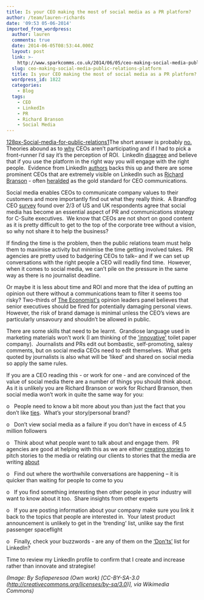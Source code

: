 ```yaml
---
title: Is your CEO making the most of social media as a PR platform?
author: /team/lauren-richards
date: '09:53 05-06-2014'
imported_from_wordpress:
  author: lauren
  comments: true
  date: 2014-06-05T08:53:44.000Z
  layout: post
  link: >-
    http://www.sparkcomms.co.uk/2014/06/05/ceo-making-social-media-public-relations-platform/
  slug: ceo-making-social-media-public-relations-platform
  title: Is your CEO making the most of social media as a PR platform?
  wordpress_id: 1822
  categories:
    - Blog
  tags:
    - CEO
    - LinkedIn
    - PR
    - Richard Branson
    - Social Media
---
```


[128px-Social-media-for-public-relations1](128px-Social-media-for-public-relations1.jpg)The short answer is probably [no.](http://blog.hubspot.com/marketing/anti-social-ceo-hurting-brand-data?utm_campaign=blog-rss-emails&utm_source=hs_email&utm_medium=email&utm_content=12671470&_hsenc=p2ANqtz-_FS7VjjxfrPbEyOu2pxwUh2zZdOX6lJHGc8mq3brtshhRER2ps_dkBNdEfZJVtC87s0isfXwqoEa5ZdhfX349YB51TnA&_hsmi=12671470)  Theories abound as to [why](http://blog.hubspot.com/marketing/ceos-you-cant-afford-to-ignore-social-media-anymore?utm_campaign=blog-rss-emails&utm_source=hs_email&utm_medium=email&utm_content=12601718&_hsenc=p2ANqtz-9KlzcyE8eUHqeWvQgcVb4N64UOwHO6yPzljvfEZRCGrtWOY7DNNFZ54o4aPap4TFzlEnieBiGNfH0naUoMYPEmQnzXgw&_hsmi=12601718) CEOs aren’t participating and if I had to pick a front-runner I’d say it’s the perception of ROI.  LinkedIn [disagree](http://www.independent.co.uk/news/media/opinion/ian-burrell-people-take-what-they-read-on-linkedin-very-seriously-9212497.html) and believe that if you use the platform in the right way you will engage with the right people.  Evidence from LinkedIn [authors](https://www.linkedin.com/today/post/article/20140514122644-143109-how-a-single-linkedin-blog-post-took-5-days-to-outperform-my-entire-blogging-output-over-the-previous-4-years-and-what-we-can-learn-from-this?trk=prof-post) backs this up and there are some prominent CEOs that are extremely visible on LinkedIn such as [Richard Branson](https://www.linkedin.com/in/rbranson) - often [heralded](http://www.forbes.com/sites/carminegallo/2012/10/22/richard-branson-if-it-cant-fit-on-the-back-of-an-envelope-its-rubbish-interview/) as the gold standard for CEO communications.

Social media enables CEOs to communicate company values to their customers and more importantly find out what they really think.  A Brandfog CEO [survey](http://www.brandfog.com/CEOSocialMediaSurvey/BRANDfog_2014_CEO_Survey.pdf) found over 2/3 of US and UK respondents agree that social media has become an essential aspect of PR and communications strategy for C-Suite executives.  We know that CEOs are not short on good content as it is pretty difficult to get to the top of the corporate tree without a vision, so why not share it to help the business?

If finding the time is the problem, then the public relations team must help them to maximise activity but minimise the time getting involved takes.  PR agencies are pretty used to badgering CEOs to talk– and if we can set up conversations with the right people a CEO will readily find time.  However, when it comes to social media, we can’t pile on the pressure in the same way as there is no journalist deadline.  

Or maybe it is less about time and ROI and more that the idea of putting an opinion out there without a communications team to filter it seems too risky? Two-thirds of [The Economist's](http://www.economistinsights.com/business-strategy/opinion/ceos-face-axe-embarrassing-opinions?elq=d38e8105b7fc40a7878670b4660ad6f7&elqCampaignId=1781) opinion leaders panel believes that senior executives should be fired for potentially damaging personal views.   However, the risk of brand damage is minimal unless the CEO’s views are particularly unsavoury and shouldn’t be allowed in public. 

There are some skills that need to be learnt.  Grandiose language used in marketing materials won’t work (I am thinking of the ['innovative'](http://www.sparkcomms.co.uk/2014/04/29/innovation-belong-toilet-paper-pr/) toilet paper company).  Journalists and PRs edit out bombastic, self-promoting, salesy comments, but on social media CEOs need to edit themselves.  What gets quoted by journalists is also what will be ‘liked’ and shared on social media so apply the same rules.

If you are a CEO reading this - or work for one - and are convinced of the value of social media there are a number of things you should think about.  As it is unlikely you are Richard Branson or work for Richard Branson, then social media won’t work in quite the same way for you:

o   People need to know a bit more about you than just the fact that you don’t like [ties](https://www.linkedin.com/in/rbranson).  What’s your story/personal brand?

o   Don’t view social media as a failure if you don’t have in excess of 4.5 million followers

o   Think about what people want to talk about and engage them.  PR agencies are good at helping with this as we are either [creating stories](http://www.telegraph.co.uk/technology/news/10830120/FIFA-scores-an-own-goal-with-buggy-mobile-app.html) to pitch stories to the media or relating our clients to stories that the media are writing [about](http://www.theguardian.com/small-business-network/o2-partner-zone/flexible-working-smes-growth) 

o   Find out where the worthwhile conversations are happening – it is quicker than waiting for people to come to you

o   If you find something interesting then other people in your industry will want to know about it too.  Share insights from other experts

o   If you are posting information about your company make sure you link it back to the topics that people are interested in.  Your latest product announcement is unlikely to get in the ‘trending’ list, unlike say the first passenger spaceflight

o   Finally, check your buzzwords - are any of them on the [‘Don'ts’](http://www.ragan.com/Main/Articles/48270.aspx) list for LinkedIn?  

Time to review my LinkedIn profile to confirm that I create and increase rather than innovate and strategise! 

_(Image: By Sofiaperesoa (Own work) [CC-BY-SA-3.0 (http://creativecommons.org/licenses/by-sa/3.0)], via Wikimedia Commons)_
